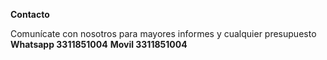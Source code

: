 **Contacto**

Comunícate con nosotros para mayores informes y cualquier presupuesto 
**Whatsapp 3311851004**
**Movil 3311851004**
